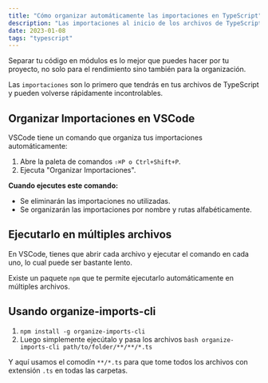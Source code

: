 ```yaml
---
title: "Cómo organizar automáticamente las importaciones en TypeScript"
description: "Las importaciones al inicio de los archivos de TypeScript pueden volverse rápidamente inmanejables, pero con VSCode y un paquete npm puedes mantenerlas bien organizadas."
date: 2023-01-08
tags: "typescript"
---
```



Separar tu código en módulos es lo mejor que puedes hacer por tu proyecto, no solo para el rendimiento sino también para la organización.

Las `importaciones` son lo primero que tendrás en tus archivos de TypeScript y pueden volverse rápidamente incontrolables.

## Organizar Importaciones en VSCode

VSCode tiene un comando que organiza tus importaciones automáticamente:

1. Abre la paleta de comandos `⇧⌘P o Ctrl+Shift+P`.
2. Ejecuta "Organizar Importaciones".

**Cuando ejecutes este comando:**

- Se eliminarán las importaciones no utilizadas.
- Se organizarán las importaciones por nombre y rutas alfabéticamente.

## **Ejecutarlo en múltiples archivos**

En VSCode, tienes que abrir cada archivo y ejecutar el comando en cada uno, lo cual puede ser bastante lento.

Existe un paquete `npm` que te permite ejecutarlo automáticamente en múltiples archivos.

## Usando organize-imports-cli

1. `npm install -g organize-imports-cli`
2. Luego simplemente ejecútalo y pasa los archivos `bash organize-imports-cli path/to/folder/**/**/*.ts`

Y aquí usamos el comodín `**/*.ts` para que tome todos los archivos con extensión `.ts` en todas las carpetas.